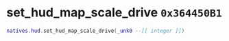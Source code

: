 # set_hud_map_scale_drive `0x364450B1`

```lua
natives.hud.set_hud_map_scale_drive(_unk0 --[[ integer ]])
```